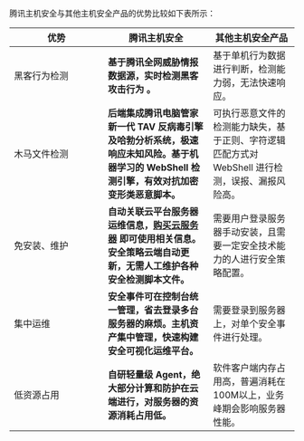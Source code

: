 腾讯主机安全与其他主机安全产品的优势比较如下表所示：

<style>
table th:first-of-type {
    width: 150px;    
}
</style>



| 优势         | 腾讯主机安全                                       | 其他主机安全产品                                             |
| ------------ | ------------------------------------------------------------ | ------------------------------------------------------------ |
| 黑客行为检测 | **基于腾讯全网威胁情报数据源，实时检测黑客攻击行为 。**      | 基于单机行为数据进行判断，检测能力弱，无法快速响应。         |
| 木马文件检测 | **后端集成腾讯电脑管家新一代 TAV 反病毒引擎及哈勃分析系统，极速响应未知风险。基于机器学习的 WebShell 检测引擎，有效对抗加密变形类恶意脚本。** | 可执行恶意文件的检测能力缺失，基于正则、字符逻辑匹配方式对 WebShell 进行检测，误报、漏报风险高。 |
| 免安装、维护 | **自动关联云平台服务器运维信息，[购买云服务器](https://cloud.tencent.com/document/product/213/506) 即可使用相关信息。安全策略云端自动更新，无需人工维护各种安全检测脚本文件。** | 需要用户登录服务器手动安装，且需要一定安全技术能力的人进行安全策略配置。 |
| 集中运维     | **安全事件可在控制台统一管理，省去登录多台服务器的麻烦。主机资产集中管理，快速构建安全可视化运维平台。** | 需要登录到服务器上，对单个安全事件进行处理。                 |
| 低资源占用   | **自研轻量级 Agent，绝大部分计算和防护在云端进行，对服务器的资源消耗占用低。** | 软件客户端内存占用高，普遍消耗在100M以上，业务峰期会影响服务器性能。 |
